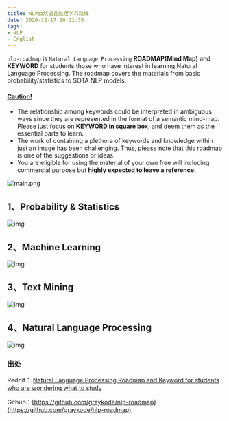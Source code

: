 ```yaml
---
title: NLP自然语言处理学习路线
date: 2020-12-17 20:21:35
tags:
- NLP
- English
---
```




`nlp-roadmap` is `Natural Language Processing` **ROADMAP(Mind Map)** and **KEYWORD** for students those who have interest in learning Natural Language Processing. The roadmap covers the materials from basic probability/statistics to SOTA NLP models.

<!--more-->

#### [Caution!](https://github.com/graykode/nlp-roadmap#caution)

- The relationship among keywords could be interpreted in ambiguous ways since they are represented in the format of a semantic mind-map. Please just focus on **KEYWORD in square box**, and deem them as the essential parts to learn.
- The work of containing a plethora of keywords and knowledge within just an image has been challenging. Thus, please note that this roadmap is one of the suggestions or ideas.
- You are eligible for using the material of your own free will including commercial purpose but **highly expected to leave a reference.**

![main.png](https://github.com/graykode/nlp-roadmap/blob/master/img/main.png?raw=true)

## 1、Probability & Statistics

![img](https://github.com/graykode/nlp-roadmap/raw/master/img/prob.png)



## 2、Machine Learning

![img](https://github.com/graykode/nlp-roadmap/raw/master/img/ml.png)

## 3、Text Mining

![img](https://github.com/graykode/nlp-roadmap/raw/master/img/textmining.png)

## 4、Natural Language Processing

![img](https://github.com/graykode/nlp-roadmap/raw/master/img/nlp.png)

### 出处

Reddit： [Natural Language Processing Roadmap and Keyword for students who are wondering what to study](https://www.reddit.com/r/MachineLearning/comments/d8jheo/p_natural_language_processing_roadmap_and_keyword/)

Github：[https://github.com/graykode/nlp-roadmap](https://github.com/graykode/nlp-roadmap)